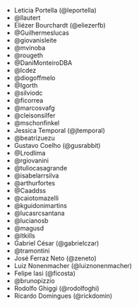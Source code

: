 
* Leticia Portella (@leportella)
* @llautert
* Eliézer Bourchardt (@eliezerfb)
* @Guilhermeslucas
* @giovanisleite
* @mvinoba
* @rougeth
* @DaniMonteiroDBA
* @lcdez
* @diogoffmelo
* @Igorth
* @silviodc
* @ficorrea
* @marcosvafg
* @cleisonsilfer
* @mschonfinkel
* Jessica Temporal (@jtemporal)
* @beatrizuezu
* Gustavo Coelho (@gusrabbit)
* @Lrodlima
* @rgiovanini
* @tuliocasagrande
* @isabelarrsilva
* @arthurfortes
* @Caaddss
* @caiotomazelli
* @kguidonimartins
* @lucasrcsantana
* @lucianosb
* @magusd
* @ltkills
* Gabriel César (@gabrielczar)
* @tramontini
* José Ferraz Neto (@zeneto)
* Luiz Nonenmacher (@luiznonenmacher)
* Felipe Iasi (@ficosta)
* @brunopizzio
* Rodolfo Ghiggi (@rodolfoghi)
* Ricardo Domingues (@rickdomin)
